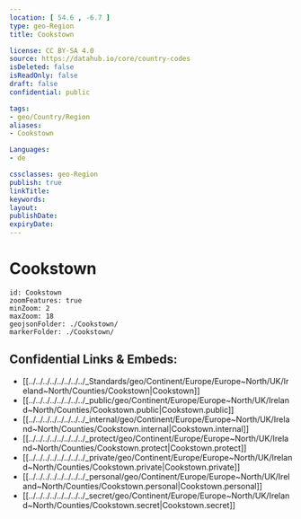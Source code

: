 ```yaml
---
location: [ 54.6 , -6.7 ] 
type: geo-Region
title: Cookstown

license: CC BY-SA 4.0
source: https://datahub.io/core/country-codes
isDeleted: false
isReadOnly: false
draft: false
confidential: public

tags:
- geo/Country/Region
aliases:
- Cookstown

Languages:
- de

cssclasses: geo-Region
publish: true
linkTitle: 
keywords: 
layout: 
publishDate: 
expiryDate: 
---
```


# Cookstown

```leaflet
id: Cookstown
zoomFeatures: true 
minZoom: 2 
maxZoom: 18
geojsonFolder: ./Cookstown/
markerFolder: ./Cookstown/
```


## Confidential Links & Embeds: 
- [[../../../../../../../../_Standards/geo/Continent/Europe/Europe~North/UK/Ireland~North/Counties/Cookstown|Cookstown]] 
- [[../../../../../../../../_public/geo/Continent/Europe/Europe~North/UK/Ireland~North/Counties/Cookstown.public|Cookstown.public]] 
- [[../../../../../../../../_internal/geo/Continent/Europe/Europe~North/UK/Ireland~North/Counties/Cookstown.internal|Cookstown.internal]] 
- [[../../../../../../../../_protect/geo/Continent/Europe/Europe~North/UK/Ireland~North/Counties/Cookstown.protect|Cookstown.protect]] 
- [[../../../../../../../../_private/geo/Continent/Europe/Europe~North/UK/Ireland~North/Counties/Cookstown.private|Cookstown.private]] 
- [[../../../../../../../../_personal/geo/Continent/Europe/Europe~North/UK/Ireland~North/Counties/Cookstown.personal|Cookstown.personal]] 
- [[../../../../../../../../_secret/geo/Continent/Europe/Europe~North/UK/Ireland~North/Counties/Cookstown.secret|Cookstown.secret]] 

